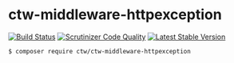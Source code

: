 # ctw-middleware-httpexception

[![Build Status](https://scrutinizer-ci.com/g/jonathanmaron/ctw-middleware-httpexception/badges/build.png?b=master)](https://scrutinizer-ci.com/g/jonathanmaron/ctw-middleware-httpexception/build-status/master)
[![Scrutinizer Code Quality](https://scrutinizer-ci.com/g/jonathanmaron/ctw-middleware-httpexception/badges/quality-score.png?b=master)](https://scrutinizer-ci.com/g/jonathanmaron/ctw-middleware-httpexception/?branch=master)
[![Latest Stable Version](https://poser.pugx.org/ctw/ctw-middleware-httpexception/v/stable)](https://packagist.org/packages/ctw/ctw-middleware-httpexception)

```bash
$ composer require ctw/ctw-middleware-httpexception
```
